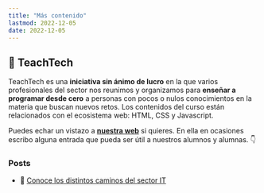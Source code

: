 ```yaml
---
title: "Más contenido"
lastmod: 2022-12-05
date: 2022-12-05
---
```


## 📙 TeachTech

TeachTech es una **iniciativa sin ánimo de lucro** en la que varios profesionales del sector nos reunimos y organizamos para **enseñar a programar desde cero** a personas con pocos o nulos conocimientos en la materia que buscan nuevos retos. Los contenidos del curso están relacionados con el ecosistema web: HTML, CSS y Javascript.

Puedes echar un vistazo a [**nuestra web**](https://www.teacht3ch.com/) si quieres. En ella en ocasiones escribo alguna entrada que pueda ser útil a nuestros alumnos y alumnas. 👇

### Posts

* 📝 [Conoce los distintos caminos del sector IT](https://www.teacht3ch.com/blog/conoce-caminos-sector-it)
